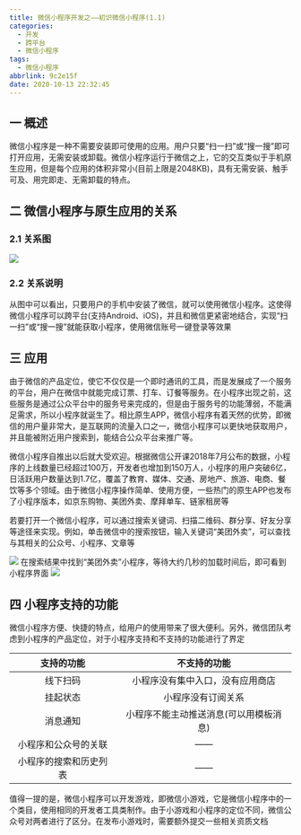```yaml
---
title: 微信小程序开发之——初识微信小程序(1.1)
categories:
  - 开发
  - 跨平台
  - 微信小程序
tags:
  - 微信小程序
abbrlink: 9c2e15f
date: 2020-10-13 22:32:45
---
```

## 一 概述

微信小程序是一种不需要安装即可使用的应用。用户只要“扫一扫”或“搜一搜”即可打开应用，无需安装或卸载。微信小程序运行于微信之上，它的交互类似于手机原生应用，但是每个应用的体积非常小(目前上限是2048KB)，具有无需安装、触手可及、用完即走、无需卸载的特点。

<!--more-->

## 二 微信小程序与原生应用的关系
### 2.1 关系图
![][1]
### 2.2 关系说明

从图中可以看出，只要用户的手机中安装了微信，就可以使用微信小程序。这使得微信小程序可以跨平台(支持Android、iOS)，并且和微信更紧密地结合，实现“扫一扫”或“搜一搜”就能获取小程序，使用微信账号一键登录等效果

## 三 应用

由于微信的产品定位，使它不仅仅是一个即时通讯的工具，而是发展成了一个服务的平台，用户在微信中就能完成订票、打车、订餐等服务。在小程序出现之前，这些服务是通过公众平台中的服务号来完成的，但是由于服务号的功能薄弱，不能满足需求，所以小程序就诞生了。相比原生APP，微信小程序有着天然的优势，即微信的用户量非常大，是互联网的流量入口之一，微信小程序可以更快地获取用户，并且能被附近用户搜索到，能结合公众平台来推广等。

微信小程序自推出以后就大受欢迎。根据微信公开课2018年7月公布的数据，小程序的上线数量已经超过100万，开发者也增加到150万人，小程序的用户突破6亿，日活跃用户数量达到1.7亿，覆盖了教育、媒体、交通、房地产、旅游、电商、餐饮等多个领域。由于微信小程序操作简单、使用方便，一些热门的原生APP也发布了小程序版本，如京东购物、美团外卖、摩拜单车、链家租房等

若要打开一个微信小程序，可以通过搜索关键词、扫描二维码、群分享、好友分享等途径来实现。例如，单击微信中的搜索按钮，输入关键词“美团外卖”，可以查找与其相关的公众号、小程序、文章等

![][2]
在搜索结果中找到“美团外卖”小程序，等待大约几秒的加载时间后，即可看到小程序界面
![][3]

## 四 小程序支持的功能

微信小程序方便、快捷的特点，给用户的使用带来了很大便利。另外，微信团队考虑到小程序的产品定位，对于小程序支持和不支持的功能进行了界定

|       支持的功能       |              不支持的功能              |
| :--------------------: | :------------------------------------: |
|        线下扫码        |    小程序没有集中入口，没有应用商店    |
|        挂起状态        |           小程序没有订阅关系           |
|        消息通知        | 小程序不能主动推送消息(可以用模板消息) |
|  小程序和公众号的关联  |                   ——                   |
| 小程序的搜索和历史列表 |                   ——                   |

值得一提的是，微信小程序可以开发游戏，即微信小游戏，它是微信小程序中的一个类目，使用相同的开发者工具类制作。由于小游戏和小程序的定位不同，微信公众号对两者进行了区分。在发布小游戏时，需要额外提交一些相关资质文档





[1]:https://cdn.jsdelivr.net/gh/pgzxc/CDN/blog-wechat/wechat-account-native-app-relate.png
[2]:https://cdn.jsdelivr.net/gh/pgzxc/CDN/blog-wechat/wechat-chengxu-meituan-search.png
[3]:https://cdn.jsdelivr.net/gh/pgzxc/CDN/blog-wechat/wechat-chengxu-meituan-main.png